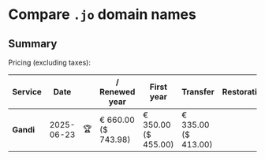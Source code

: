 # Compare `.jo` domain names

## Summary

Pricing (excluding taxes):

| Service | Date |  | / Renewed year | First year | Transfer | Restoration |
|--|--|--|--|--|--|--|
| **Gandi** | 2025-06-23 | 🏆 | € 660.00<br>($ 743.98) | € 350.00<br>($ 455.00) | € 335.00<br>($ 413.00) |  |
